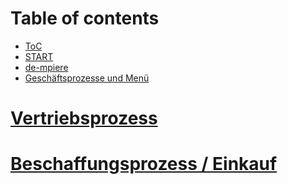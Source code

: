 # Table of contents

* [ToC](SUMMARY.md)
* [START](README.md)
* [de-mpiere](de-mpiere.md)
* [Geschäftsprozesse und Menü](geschaeftsprozesse-und-menue.md)
# [Vertriebsprozess](2.3-sales.md)
# [Beschaffungsprozess / Einkauf](2.4-purchase.md)
